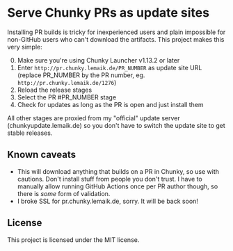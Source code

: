 # Serve Chunky PRs as update sites

Installing PR builds is tricky for inexperienced users and plain impossible for non-GitHub users who can't download the artifacts. This project makes this very simple:

0. Make sure you're using Chunky Launcher v1.13.2 or later
1. Enter `http://pr.chunky.lemaik.de/PR_NUMBER` as update site URL (replace PR_NUMBER by the PR number, eg. `http://pr.chunky.lemaik.de/1276`)
2. Reload the release stages
3. Select the PR #PR_NUMBER stage
4. Check for updates as long as the PR is open and just install them

All other stages are proxied from my "official" update server (chunkyupdate.lemaik.de) so you don't have to switch the update site to get stable releases.

## Known caveats

- This will download anything that builds on a PR in Chunky, so use with cautions. Don't install stuff from people you don't trust. I have to manually allow running GitHub Actions once per PR author though, so there is _some_ form of validation.
- I broke SSL for pr.chunky.lemaik.de, sorry. It will be back soon!

## License

This project is licensed under the MIT license.
